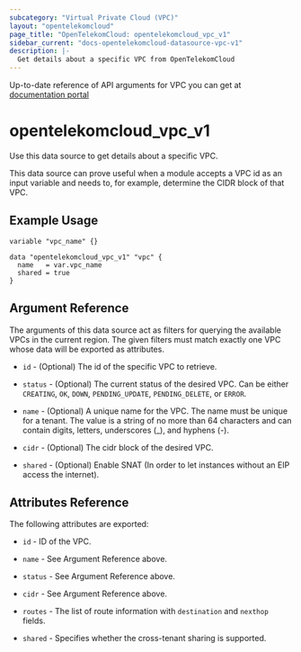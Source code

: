 ```yaml
---
subcategory: "Virtual Private Cloud (VPC)"
layout: "opentelekomcloud"
page_title: "OpenTelekomCloud: opentelekomcloud_vpc_v1"
sidebar_current: "docs-opentelekomcloud-datasource-vpc-v1"
description: |-
  Get details about a specific VPC from OpenTelekomCloud
---
```


Up-to-date reference of API arguments for VPC you can get at
[documentation portal](https://docs.otc.t-systems.com/virtual-private-cloud/api-ref/apis/virtual_private_cloud/querying_vpcs.html#vpc-api01-0003)

# opentelekomcloud_vpc_v1

Use this data source to get details about a specific VPC.

This data source can prove useful when a module accepts a VPC id as an input variable and needs to, for example,
determine the CIDR block of that VPC.

## Example Usage

```hcl
variable "vpc_name" {}

data "opentelekomcloud_vpc_v1" "vpc" {
  name   = var.vpc_name
  shared = true
}
```

## Argument Reference

The arguments of this data source act as filters for querying the available VPCs in the current region.
The given filters must match exactly one VPC whose data will be exported as attributes.

* `id` - (Optional) The id of the specific VPC to retrieve.

* `status` - (Optional) The current status of the desired VPC.
  Can be either `CREATING`, `OK`, `DOWN`, `PENDING_UPDATE`, `PENDING_DELETE`, or `ERROR`.

* `name` - (Optional) A unique name for the VPC. The name must be unique for a tenant.
  The value is a string of no more than 64 characters and can contain digits, letters, underscores (_), and hyphens (-).

* `cidr` - (Optional) The cidr block of the desired VPC.

* `shared` - (Optional) Enable SNAT (In order to let instances without an EIP access the internet).

## Attributes Reference

The following attributes are exported:

* `id` - ID of the VPC.

* `name` -  See Argument Reference above.

* `status` - See Argument Reference above.

* `cidr` - See Argument Reference above.

* `routes` - The list of route information with `destination` and `nexthop` fields.

* `shared` - Specifies whether the cross-tenant sharing is supported.
